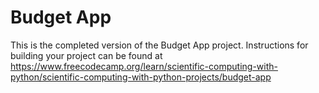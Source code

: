 # Budget App

This is the completed version of the Budget App project. Instructions for building your project can be found at https://www.freecodecamp.org/learn/scientific-computing-with-python/scientific-computing-with-python-projects/budget-app
